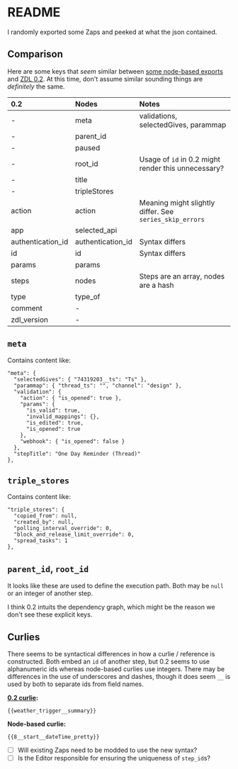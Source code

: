 # README

I randomly exported some Zaps and peeked at what the json contained. 


## Comparison

Here are some keys that _seem_ similar between [some node-based exports](https://github.com/toddmoy/node-based-zap-examples/tree/master/set-1) and [ZDL 0.2](https://github.com/zapier/zdl/blob/master/version_0.2.md). At this time, don't assume similar sounding things are _definitely_ the same.

| 0.2               | Nodes             | Notes                                                   |
|:------------------|:------------------|:--------------------------------------------------------|
| -                 | meta              | validations, selectedGives, parammap                    |
| -                 | parent_id         |                                                         |
| -                 | paused            |                                                         |
| -                 | root_id           | Usage of `id` in 0.2 might render this unnecessary?     |
| -                 | title             |                                                         |
| -                 | tripleStores      |                                                         |
| action            | action            | Meaning might slightly differ. See `series_skip_errors` |
| app               | selected_api      |                                                         |
| authentication_id | authentication_id | Syntax differs                                          |
| id                | id                | Syntax differs                                          |
| params            | params            |                                                         |
| steps             | nodes             | Steps are an array, nodes are a hash                    |
| type              | type_of           |                                                         |
| comment           | -                 |                                                         |
| zdl_version       | -                 |                                                         |


## `meta`

Contains content like: 

```
"meta": {
  "selectedGives": { "74319203__ts": "Ts" },
  "parammap": { "thread_ts": "", "channel": "design" },
  "validation": {
    "action": { "is_opened": true },
    "params": {
      "is_valid": true,
      "invalid_mappings": {},
      "is_edited": true,
      "is_opened": true
    },
    "webhook": { "is_opened": false }
  },
  "stepTitle": "One Day Reminder (Thread)"
},
```

## `triple_stores`

Contains content like: 

```
"triple_stores": {
  "copied_from": null,
  "created_by": null,
  "polling_interval_override": 0,
  "block_and_release_limit_override": 0,
  "spread_tasks": 1
},
```

## `parent_id`, `root_id`
  
It looks like these are used to define the execution path. Both may be `null` or an integer of another step. 

I think 0.2 intuits the dependency graph, which might be the reason we don't see these explicit keys. 


## Curlies

There seems to be syntactical differences in how a curlie / reference is constructed. Both embed an `id` of another step, but 0.2 seems to use alphanumeric ids whereas node-based curlies use integers. There may be differences in the use of underscores and dashes, though it does seem `__` is used by both to separate ids from field names.

**[0.2 curlie](https://github.com/zapier/zdl/blob/master/version_0.2.md#using-curlies-to-reference-step-outputs-in-params):**

`{{weather_trigger__summary}}`

**Node-based curlie:** 

`{{8__start__dateTime_pretty}}`

- [ ] Will existing Zaps need to be modded to use the new syntax? 
- [ ] Is the Editor responsible for ensuring the uniqueness of `step_id`s? 
